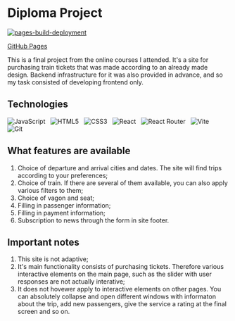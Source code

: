 # Diploma Project

[![pages-build-deployment](https://github.com/edelsid/diploma/actions/workflows/pages/pages-build-deployment/badge.svg?branch=gh-pages)](https://github.com/edelsid/diploma/actions/workflows/pages/pages-build-deployment)

[GitHub Pages](https://edelsid.github.io/diploma/)

This is a final project from the online courses I attended. It's a site for purchasing train tickets that was made according to an already made design. Backend infrastructure for it was also provided in advance, and so my task consisted of developing frontend only.

<h2 align="start">Technologies</h2>
<p align="start">
<img src="https://img.shields.io/badge/javascript-%23323330.svg?style=for-the-badge&logo=javascript&logoColor=%23F7DF1E" alt="JavaScript">&nbsp;&nbsp;
<img src="https://img.shields.io/badge/html5-%23E34F26.svg?style=for-the-badge&logo=html5&logoColor=white" alt="HTML5">&nbsp;&nbsp;
<img src="https://img.shields.io/badge/css3-%231572B6.svg?style=for-the-badge&logo=css3&logoColor=white" alt="CSS3">&nbsp;&nbsp;
<img src="https://img.shields.io/badge/react-%2320232a.svg?style=for-the-badge&logo=react&logoColor=%2361DAFB" alt="React">&nbsp;&nbsp;
<img src="https://img.shields.io/badge/React_Router-CA4245?style=for-the-badge&logo=react-router&logoColor=white" alt="React Router">&nbsp;&nbsp;
<img src="https://img.shields.io/badge/vite-%23646CFF.svg?style=for-the-badge&logo=vite&logoColor=white" alt="Vite">&nbsp;&nbsp;
<img src="https://img.shields.io/badge/git-%23F05033.svg?style=for-the-badge&logo=git&logoColor=white" alt="Git">

## What features are available

1. Choice of departure and arrival cities and dates. The site will find trips according to your preferences;
2. Choice of train. If there are several of them available, you can also apply various filters to them;
3. Choice of vagon and seat;
4. Filling in passenger information;
5. Filling in payment information;
6. Subscription to news through the form in site footer.

## Important notes

1. This site is not adaptive;
2. It's main functionality consists of purchasing tickets. Therefore various interactive elements on the main page, such as the slider with user responses are not actually interative;
3. It does not hovewer apply to interactive elements on other pages. You can absolutely collapse and open different windows with informaton about the trip, add new passengers, give the service a rating at the final screen and so on.